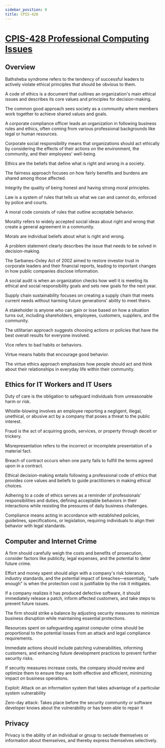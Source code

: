 ```yaml
---
sidebar_position: 0
title: CPIS-428
---
```


# [CPIS-428 Professional Computing Issues](https://fcit.kau.edu.sa/aims/runReportAPI2.php?REP_ID=3&FL_TYPE=pdf&CLG_ID=1&PRA_STR=(PARAM1:18)%7C(PARAM2:2)%7C(PARAM3:3)%7C(PARAM4:BINDER)%7C(PARAM6:CPIS-428)%7C(PARAM5:0)%7C(PARAM7:)%7C(P_DESFORMAT:PDF)%7C(P_RDF_FILENAME:BINDER)%7C(P_OUTPUT_FILENAME:Syllabus))

## Overview

Bathsheba syndrome refers to the tendency of successful leaders to actively violate ethical principles that should be obvious to them. 

A code of ethics is a document that outlines an organization's main ethical issues and describes its core values and principles for decision-making. 

The common good approach sees society as a community where members work together to achieve shared values and goals. 

A corporate compliance officer leads an organization in following business rules and ethics, often coming from various professional backgrounds like legal or human resources. 

Corporate social responsibility means that organizations should act ethically by considering the effects of their actions on the environment, the community, and their employees' well-being. 

Ethics are the beliefs that define what is right and wrong in a society.

The fairness approach focuses on how fairly benefits and burdens are shared among those affected. 

Integrity the quality of being honest and having strong moral principles.

Law is a system of rules that tells us what we can and cannot do, enforced by police and courts.

A moral code consists of rules that outline acceptable behavior. 

Morality refers to widely accepted social ideas about right and wrong that create a general agreement in a community.

Morals are individual beliefs about what is right and wrong. 

A problem statement clearly describes the issue that needs to be solved in decision-making. 

The Sarbanes-Oxley Act of 2002 aimed to restore investor trust in corporate leaders and their financial reports, leading to important changes in how public companies disclose information. 

A social audit is when an organization checks how well it is meeting its ethical and social responsibility goals and sets new goals for the next year. 

Supply chain sustainability focuses on creating a supply chain that meets current needs without harming future generations' ability to meet theirs. 

A stakeholder is anyone who can gain or lose based on how a situation turns out, including shareholders, employees, customers, suppliers, and the community. 

The utilitarian approach suggests choosing actions or policies that have the best overall results for everyone involved. 

Vice refers to bad habits or behaviors.

Virtue means habits that encourage good behavior. 

The virtue ethics approach emphasizes how people should act and think about their relationships in everyday life within their community.

## Ethics for IT Workers and IT Users

Duty of care is the obligation to safeguard individuals from unreasonable harm or risk.

Whistle-blowing involves an employee reporting a negligent, illegal, unethical, or abusive act by a company that poses a threat to the public interest.

Fraud is the act of acquiring goods, services, or property through deceit or trickery.

Misrepresentation refers to the incorrect or incomplete presentation of a material fact. 

Breach of contract occurs when one party fails to fulfill the terms agreed upon in a contract.

Ethical decision-making entails following a professional code of ethics that provides core values and beliefs to guide practitioners in making ethical choices.

Adhering to a code of ethics serves as a reminder of professionals' responsibilities and duties, defining acceptable behaviors in their interactions while resisting the pressures of daily business challenges.

Compliance means acting in accordance with established policies, guidelines, specifications, or legislation, requiring individuals to align their behavior with legal standards.

## Computer and Internet Crime

A firm should carefully weigh the costs and benefits of prosecution, consider factors like publicity, legal expenses, and the potential to deter future crime.

Effort and money spent should align with a company's risk tolerance, industry standards, and the potential impact of breaches—essentially, "safe enough" is when the protection cost is justifiable by the risk it mitigates.

If a company realizes it has produced defective software, it should immediately release a patch, inform affected customers, and take steps to prevent future issues.

The firm should strike a balance by adjusting security measures to minimize business disruption while maintaining essential protections.

Resources spent on safeguarding against computer crime should be proportional to the potential losses from an attack and legal compliance requirements.

Immediate actions should include patching vulnerabilities, informing customers, and enhancing future development practices to prevent further security risks.

If security measures increase costs, the company should review and optimize them to ensure they are both effective and efficient, minimizing impact on business operations.

Exploit: Attack on an information system that takes advantage of a particular system vulnerability

Zero-day attack: Takes place before the security community or software developer knows about the vulnerability or has been able to repair it

## Privacy

Privacy is the ability of an individual or group to seclude themselves or information about themselves, and thereby express themselves selectively.
